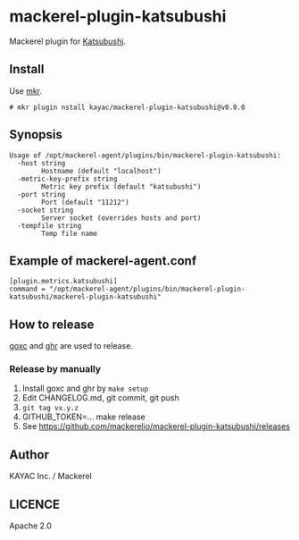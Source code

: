 # mackerel-plugin-katsubushi

Mackerel plugin for [Katsubushi](https://github.com/kayac/go-katsubushi).

## Install

Use [mkr](https://github.com/mackerelio/mkr).

```console
# mkr plugin nstall kayac/mackerel-plugin-katsubushi@v0.0.0
```

## Synopsis

```shell
Usage of /opt/mackerel-agent/plugins/bin/mackerel-plugin-katsubushi:
  -host string
    	Hostname (default "localhost")
  -metric-key-prefix string
    	Metric key prefix (default "katsubushi")
  -port string
    	Port (default "11212")
  -socket string
    	Server socket (overrides hosts and port)
  -tempfile string
    	Temp file name
```

## Example of mackerel-agent.conf

```
[plugin.metrics.katsubushi]
command = "/opt/mackerel-agent/plugins/bin/mackerel-plugin-katsubushi/mackerel-plugin-katsubushi"
```

## How to release

[goxc](https://github.com/laher/goxc) and [ghr](https://github.com/tcnksm/ghr) are used to release.

### Release by manually

1. Install goxc and ghr by `make setup`
2. Edit CHANGELOG.md, git commit, git push
3. `git tag vx.y.z`
4. GITHUB_TOKEN=... make release
5. See https://github.com/mackerelio/mackerel-plugin-katsubushi/releases

## Author

KAYAC Inc. / Mackerel

## LICENCE

Apache 2.0
